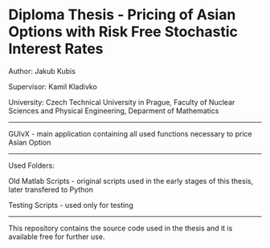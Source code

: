# Diploma Thesis - Pricing of Asian Options with Risk Free Stochastic Interest Rates

Author: Jakub Kubis 

Supervisor: Kamil Kladivko

University: Czech Technical University in Prague, Faculty of Nuclear Sciences and Physical Engineering, Deparment of Mathematics

-------------------------------------------------------------------------------------------------------
GUIvX - main application containing all used functions necessary to price Asian Option

-------------------------------------------------------------------------------------------------------
Used Folders:

Old Matlab Scripts - original scripts used in the early stages of this thesis, later transfered to Python

Testing Scripts - used only for testing

-------------------------------------------------------------------------------------------------------
This repository contains the source code used in the thesis and it is available free for further use.
